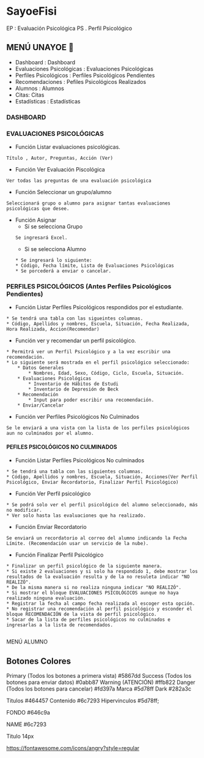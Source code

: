 # SayoeFisi

EP : Evaluación Psicológica
PS . Perfil Psicológico

## MENÚ UNAYOE 📌
* Dashboard : Dashboard
* Evaluaciones Psicológicas : Evaluaciones Psicológicas
* Perfiles Psicológicos : Perfiles Psicológicos Pendientes
* Recomendaciones : Pefiles Psicológicos Realizados
* Alumnos : Alumnos
* Citas: Citas
* Estadísticas : Estadísticas

### DASHBOARD

### EVALUACIONES PSICOLÓGICAS
* Función Listar evaluaciones psicológicas. 
```
Título , Autor, Preguntas, Acción (Ver)
```
* Función Ver Evaluación Piscológica
```
Ver todas las preguntas de una evaluación psicológica
```
* Función Seleccionar un grupo/alumno
```
Seleccionará grupo o alumno para asignar tantas evaluaciones psicológicas que desee.
```
* Función Asignar
    * Sí se selecciona Grupo
    ```
    Se ingresará Excel.
    ```
    * Si se selecciona Alumno
    ```
    * Se ingresará lo siguiente:
    * Código, Fecha límite, Lista de Evaluaciones Psicológicas
    * Se porcederá a enviar o cancelar.
    ```    
### PERFILES PSICOLÓGICOS (Antes Perfiles Psicológicos Pendientes)
* Función Listar Perfiles Psicológicos respondidos por el estudiante.
```
* Se tendrá una tabla con las sigueintes columnas.
* Código, Apellidos y nombres, Escuela, Situación, Fecha Realizada, Hora Realizada, Accion(Recomendar)
```
* Función ver y recomendar un perfil psicológico.
```
* Permitrá ver un Perfil Psicológico y a la vez escribir una recomendación.
* Lo siguiente será mostrada en el perfil psicológico seleccionado:
    * Datos Generales
        * Nombres, Edad, Sexo, Código, Ciclo, Escuela, Situación.
    * Evaluaciones Psicológicas
        * Inventario de Hábitos de Estudi
        * Inventario de Depresión de Beck
    * Recomendación
        * Input para poder escribir una recomendación.
    * Enviar/Cancelar
```
* Función ver Perfiles Psicológicos No Culminados
```
Se le enviará a una vista con la lista de los perfiles psicológicos aun no culminados por el alumno.
```    
#### PEFILES PSICOLÓGICOS NO CULMINADOS
* Función Listar Perfiles Psicológicos No culminados
```
* Se tendrá una tabla con las siguientes columnas.
* Código, Apellidos y nombres, Escuela, Situación, Acciones(Ver Perfil Psicológico, Enviar Recordatorio, Finalizar Perfil Psicológico)
```
* Función Ver Perfil psicológico
```
* Se podrá solo ver el perfil psicológico del alumno seleccionado, más no modificar.
* Ver solo hasta las evaluaciones que ha realizado.
```
* Función Enviar Recordatorio
```
Se enviará un recordatorio al correo del alumno indicando la Fecha Límite. (Recomendación usar un servicio de la nube).
```
* Función Finalizar Perfil Psicológico
```
* Finalizar un perfil psicológico de la siguiente manera.
* Si existe 2 evaluaciones y si solo ha respondido 1, debe mostrar los resultados de la evaluación resulta y de la no resuleta indicar "NO REALIZÓ".
* De la misma manera si no realiza ninguna indicar "NO REALIZÓ".
* Si mostrar el bloque EVALUACIONES PSICOLÓGICOS aunque no haya realizado ninguna evaluación.
* Registrar la fecha al campo fecha realizada al escoger esta opción.
* No registrar una recomendación al perfil psicológico y esconder el bloque RECOMENDACIÓN de la vista de perfil psicológico.
* Sacar de la lista de perfiles psicológicos no culminados e ingresarlas a la lista de recomendados.
```


```

```
       
MENÚ ALUMNO



## Botones Colores

Primary (Todos los botones a primera vista)
#5867dd
Success (Todos los botones para enviar datos)
#0abb87
Warning (ATENCIÓN)
#ffb822
Danger (Todos los botones para cancelar)
#fd397a
Marca
#5d78ff
Dark
#282a3c


Titulos
#464457
Contenido
#6c7293
Hipervinculos
#5d78ff;


FONDO
#646c9a

NAME
#6c7293

Titulo 
14px

https://fontawesome.com/icons/angry?style=regular
